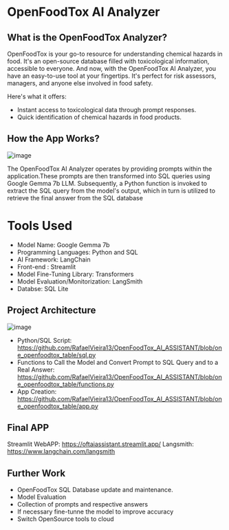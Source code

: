 ﻿# OpenFoodTox AI Analyzer

 ## What is the OpenFoodTox Analyzer?
OpenFoodTox is your go-to resource for understanding chemical hazards in food. It's an open-source database filled with toxicological information, accessible to everyone.
And now, with the OpenFoodTox AI Analyzer, you have an easy-to-use tool at your fingertips. It's perfect for risk assessors, managers, and anyone else involved in food safety.

Here's what it offers:
* Instant access to toxicological data through prompt responses.
* Quick identification of chemical hazards in food products.

## How the App Works?
![image](https://github.com/RafaelVieira13/OpenFoodTox_AI_ASSISTANT/assets/129581165/c7597402-84cc-4e5a-89c4-f228ec1a4dcd)

The OpenFoodTox AI Analyzer operates by providing prompts within the application.These prompts are then transformed into SQL queries using Google Gemma 7b LLM. Subsequently, a Python function is invoked to extract the SQL query from the model's output, which in turn is utilized to retrieve the final answer from the SQL database

# Tools Used
* Model Name: Google Gemma 7b
* Programming Languages: Python and SQL
* AI Framework: LangChain
* Front-end : Streamlit
* Model Fine-Tuning Library: Transformers
* Model Evaluation/Monitorization: LangSmith
*  Databse: SQL Lite

## Project Architecture

![image](https://github.com/RafaelVieira13/OpenFoodTox_AI_ASSISTANT/assets/129581165/c4ae1821-06b9-45d2-8fa1-4c90b0c3f3e9)

* Python/SQL Script: https://github.com/RafaelVieira13/OpenFoodTox_AI_ASSISTANT/blob/one_openfoodtox_table/sql.py
* Functions to Call the Model and Convert Prompt to SQL Query and to a Real Answer: https://github.com/RafaelVieira13/OpenFoodTox_AI_ASSISTANT/blob/one_openfoodtox_table/functions.py
* App Creation: https://github.com/RafaelVieira13/OpenFoodTox_AI_ASSISTANT/blob/one_openfoodtox_table/app.py

 ## Final APP
  Streamlit WebAPP: https://oftaiassistant.streamlit.app/
  Langsmith: https://www.langchain.com/langsmith

  ## Further Work
  * OpenFoodTox SQL Database update and maintenance.
  * Model Evaluation
  * Collection of prompts and respective answers
  * If necessary fine-tunne the model to improve accuracy
  * Switch OpenSource tools to cloud
